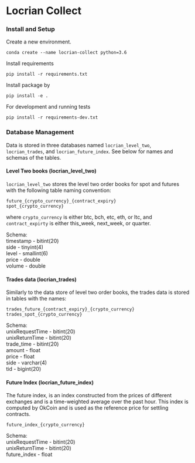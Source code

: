 # Locrian Collect

### Install and Setup

Create a new environment.
```
conda create --name locrian-collect python=3.6
```

Install requirements
```
pip install -r requirements.txt
```

Install package by
```
pip install -e .
```

For development and running tests
```
pip install -r requirements-dev.txt
```

### Database Management
Data is stored in three databases named `locrian_level_two`, `locrian_trades`, and `locrian_future_index`.
See below for names and schemas of the tables.

#### Level Two books (locrian_level_two)

`locrian_level_two` stores the level two order books for spot and futures with the following table naming 
convention:

`future_{crypto_currency}_{contract_expiry}`\
`spot_{crypto_currency}`

where `crypto_currency` is either btc, bch, etc, eth, or ltc, and `contract_expirty` is either this_week,
next_week, or quarter.

Schema:\
timestamp - bitint(20)\
side - tinyint(4)\
level - smallint(6)\
price - double\
volume - double


#### Trades data (locrian_trades)
Similarly to the data store of level two order books, the trades data is stored in tables with the names:

`trades_future_{contract_expiry}_{crypto_currency}`\
`trades_spot_{crypto_currency}`

Schema:\
unixRequestTime - bitint(20)\
unixReturnTime - bitint(20)\
trade_time - bitint(20)\
amount - float\
price - float\
side - varchar(4)\
tid - bigint(20)


#### Future Index (locrian_future_index)
The future index, is an index constructed from the prices of different exchanges and is a time-weighted average
over the past hour.  This index is computed by OkCoin and is used as the reference price for settling contracts.

`future_index_{crypto_currency}`

Schema:\
unixRequestTime - bitint(20)\
unixReturnTime - bitint(20)\
future_index - float